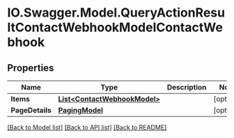 # IO.Swagger.Model.QueryActionResultContactWebhookModelContactWebhook
## Properties

Name | Type | Description | Notes
------------ | ------------- | ------------- | -------------
**Items** | [**List&lt;ContactWebhookModel&gt;**](ContactWebhookModel.md) |  | [optional] 
**PageDetails** | [**PagingModel**](PagingModel.md) |  | [optional] 

[[Back to Model list]](../README.md#documentation-for-models) [[Back to API list]](../README.md#documentation-for-api-endpoints) [[Back to README]](../README.md)

